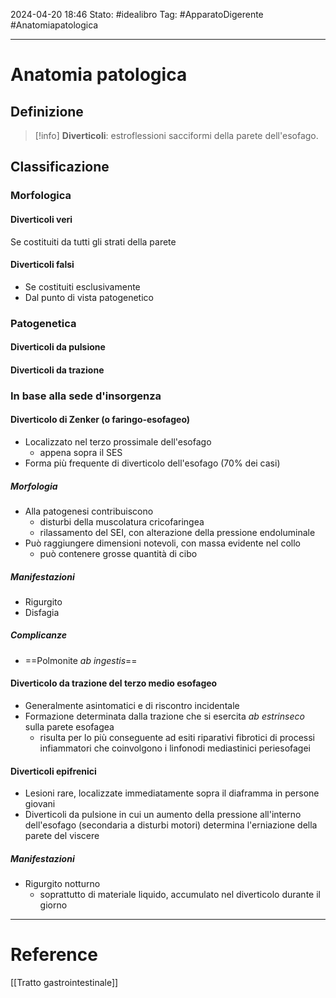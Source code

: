 2024-04-20 18:46
Stato: #idealibro 
Tag: #ApparatoDigerente #Anatomiapatologica 

---
# Anatomia patologica
## Definizione
>[!info]
> **Diverticoli**: estroflessioni sacciformi della parete dell'esofago.
## Classificazione
### Morfologica
#### Diverticoli veri
Se costituiti da tutti gli strati della parete
#### Diverticoli falsi
- Se costituiti esclusivamente
- Dal punto di vista patogenetico
### Patogenetica
#### Diverticoli da pulsione
#### Diverticoli da trazione
### In base alla sede d'insorgenza
#### Diverticolo di Zenker (o faringo-esofageo)
- Localizzato nel terzo prossimale dell'esofago
	- appena sopra il SES
- Forma più frequente di diverticolo dell'esofago (70% dei casi)
##### Morfologia
- Alla patogenesi contribuiscono
	- disturbi della muscolatura cricofaringea
	- rilassamento del SEI, con alterazione della pressione endoluminale
- Può raggiungere dimensioni notevoli, con massa evidente nel collo
	- può contenere grosse quantità di cibo
##### Manifestazioni
- Rigurgito
- Disfagia
##### Complicanze
- ==Polmonite *ab ingestis*==
#### Diverticolo da trazione del terzo medio esofageo
- Generalmente asintomatici e di riscontro incidentale
- Formazione determinata dalla trazione che si esercita *ab estrinseco* sulla parete esofagea
	- risulta per lo più conseguente ad esiti riparativi fibrotici di processi infiammatori che coinvolgono i linfonodi mediastinici periesofagei
#### Diverticoli epifrenici
- Lesioni rare, localizzate immediatamente sopra il diaframma in persone giovani
- Diverticoli da pulsione in cui un aumento della pressione all'interno dell'esofago (secondaria a disturbi motori) determina l'erniazione della parete del viscere
##### Manifestazioni
- Rigurgito notturno
	- soprattutto di materiale liquido, accumulato nel diverticolo durante il giorno







---
# Reference
[[Tratto gastrointestinale]]